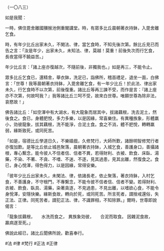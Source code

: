 （一〇八三）

如是我聞：

一時，佛住毘舍離國獼猴池側重閣講堂。時，有眾多比丘晨朝著衣持鉢，入毘舍離乞食。

時，有年少比丘出家未久，不閑法、律，當乞食時，不知先後次第。餘比丘見已而告之言：「汝是年少，出家未久，未知法、律，莫越！莫重！前後失次而行乞食，長夜當得不饒益苦。」

年少比丘言：「諸上座亦復越次，不隨前後，非獨我也。」如是再三，不能令止。

眾多比丘乞食已，還精舍，舉衣鉢，洗足已，詣佛所，稽首禮足，退坐一面，白佛言：「世尊！我等晨朝著衣持鉢，入毘舍離乞食，有一年少比丘！於此法、律出家未久，行乞食時不以次第，前後復重。諸比丘等再三諫不受，而作是言：『諸上座亦不次第，何故呵我？』我等諸比丘三呵不受，故來白世尊。唯願世尊為除非法，哀愍故！」

佛告諸比丘：「如空澤中有大湖水，有大龍象而居其中，拔諸藕根，洗去泥土，然後食之。食已，身體肥悅，多力多樂，以是因緣，常喜樂住。有異種族象，形體羸小，効彼龍象，拔其藕根，洗不能淨，合泥土食。食之不消，體不肥悅，轉轉羸弱，緣斯致死，或同死苦。

「如是，宿德比丘學道日久，不樂嬉戲，久修梵行，大師所歎，諸餘明智修梵行者亦復加歎。是等比丘依止城邑聚落，晨朝著衣持鉢，入城乞食，善護身口，善攝諸根，專心繫念，能令彼人不信者信、信者不異，若得財利、衣被、飲食、床臥、湯藥，不染、不著、不貪、不嗜、不迷、不逐，見其過患，見其出離，然復食之。食已，身心悅澤，得色得力，以是因緣，常得安樂。

「彼年少比丘出家未久，未閑法、律，依諸長老，依止聚落，著衣持鉢，入村乞食，不善護身，不守根門，不專繫念，不能令彼不信者信、信者不變。若得財利、衣被、飲食、臥具、湯藥，染著貪逐，不見過患，不見出離，以嗜欲心食，不能令身悅澤，安隱快樂。緣斯食故，轉向於死，或同死苦。所言死者，謂捨戒還俗，失正法、正律。同死苦者，謂犯正法、律，不識罪相，不知除罪。」爾時，世尊即說偈言：

「龍象拔藕根，　　水洗而食之，
異族象効彼，　　合泥而取食。
因雜泥食故，　　羸病遂至死。」

佛說此經已，諸比丘聞佛所說，歡喜奉行。




#法
#律
#梵行
#正法
#正律

